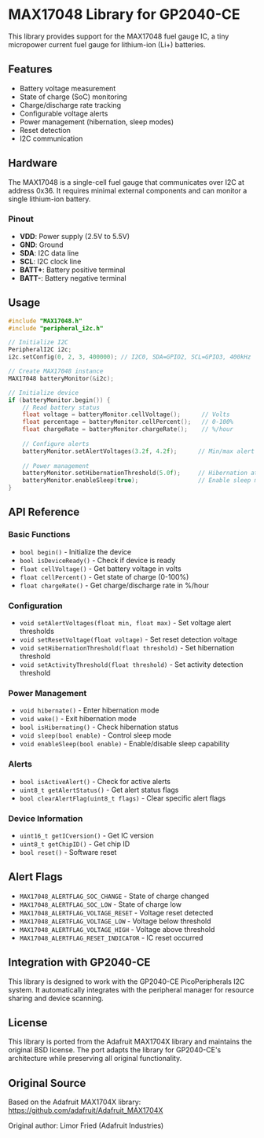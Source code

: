 # MAX17048 Library for GP2040-CE

This library provides support for the MAX17048 fuel gauge IC, a tiny micropower current fuel gauge for lithium-ion (Li+) batteries.

## Features

- Battery voltage measurement
- State of charge (SoC) monitoring
- Charge/discharge rate tracking
- Configurable voltage alerts
- Power management (hibernation, sleep modes)
- Reset detection
- I2C communication

## Hardware

The MAX17048 is a single-cell fuel gauge that communicates over I2C at address 0x36. It requires minimal external components and can monitor a single lithium-ion battery.

### Pinout

- **VDD**: Power supply (2.5V to 5.5V)
- **GND**: Ground
- **SDA**: I2C data line
- **SCL**: I2C clock line
- **BATT+**: Battery positive terminal
- **BATT-**: Battery negative terminal

## Usage

```cpp
#include "MAX17048.h"
#include "peripheral_i2c.h"

// Initialize I2C
PeripheralI2C i2c;
i2c.setConfig(0, 2, 3, 400000); // I2C0, SDA=GPIO2, SCL=GPIO3, 400kHz

// Create MAX17048 instance
MAX17048 batteryMonitor(&i2c);

// Initialize device
if (batteryMonitor.begin()) {
    // Read battery status
    float voltage = batteryMonitor.cellVoltage();      // Volts
    float percentage = batteryMonitor.cellPercent();   // 0-100%
    float chargeRate = batteryMonitor.chargeRate();    // %/hour
    
    // Configure alerts
    batteryMonitor.setAlertVoltages(3.2f, 4.2f);      // Min/max alert voltages
    
    // Power management
    batteryMonitor.setHibernationThreshold(5.0f);     // Hibernation at 5%/hour
    batteryMonitor.enableSleep(true);                 // Enable sleep mode
}
```

## API Reference

### Basic Functions

- `bool begin()` - Initialize the device
- `bool isDeviceReady()` - Check if device is ready
- `float cellVoltage()` - Get battery voltage in volts
- `float cellPercent()` - Get state of charge (0-100%)
- `float chargeRate()` - Get charge/discharge rate in %/hour

### Configuration

- `void setAlertVoltages(float min, float max)` - Set voltage alert thresholds
- `void setResetVoltage(float voltage)` - Set reset detection voltage
- `void setHibernationThreshold(float threshold)` - Set hibernation threshold
- `void setActivityThreshold(float threshold)` - Set activity detection threshold

### Power Management

- `void hibernate()` - Enter hibernation mode
- `void wake()` - Exit hibernation mode
- `bool isHibernating()` - Check hibernation status
- `void sleep(bool enable)` - Control sleep mode
- `void enableSleep(bool enable)` - Enable/disable sleep capability

### Alerts

- `bool isActiveAlert()` - Check for active alerts
- `uint8_t getAlertStatus()` - Get alert status flags
- `bool clearAlertFlag(uint8_t flags)` - Clear specific alert flags

### Device Information

- `uint16_t getICversion()` - Get IC version
- `uint8_t getChipID()` - Get chip ID
- `bool reset()` - Software reset

## Alert Flags

- `MAX17048_ALERTFLAG_SOC_CHANGE` - State of charge changed
- `MAX17048_ALERTFLAG_SOC_LOW` - State of charge low
- `MAX17048_ALERTFLAG_VOLTAGE_RESET` - Voltage reset detected
- `MAX17048_ALERTFLAG_VOLTAGE_LOW` - Voltage below threshold
- `MAX17048_ALERTFLAG_VOLTAGE_HIGH` - Voltage above threshold
- `MAX17048_ALERTFLAG_RESET_INDICATOR` - IC reset occurred

## Integration with GP2040-CE

This library is designed to work with the GP2040-CE PicoPeripherals I2C system. It automatically integrates with the peripheral manager for resource sharing and device scanning.

## License

This library is ported from the Adafruit MAX1704X library and maintains the original BSD license. The port adapts the library for GP2040-CE's architecture while preserving all original functionality.

## Original Source

Based on the Adafruit MAX1704X library:
https://github.com/adafruit/Adafruit_MAX1704X

Original author: Limor Fried (Adafruit Industries)
